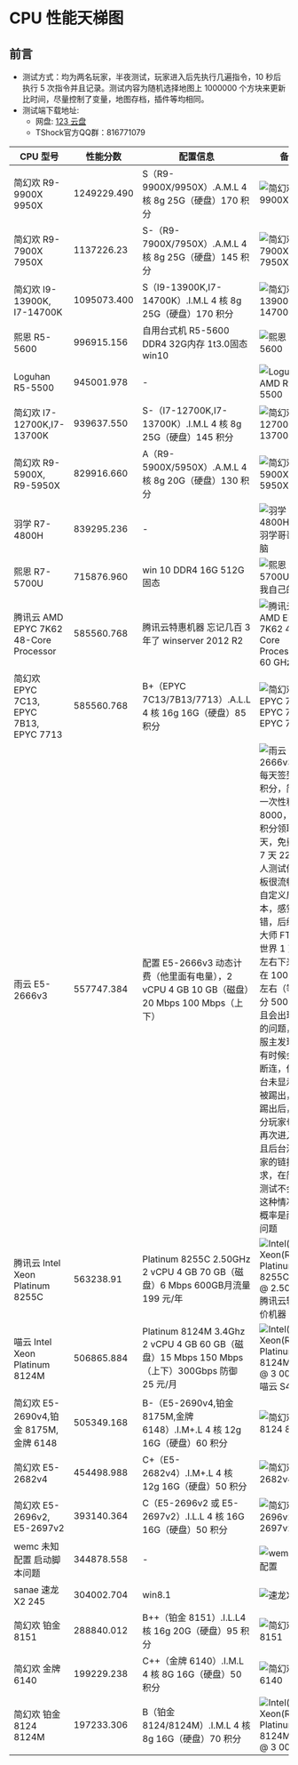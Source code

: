 # CPU 性能天梯图

## 前言

- 测试方式：均为两名玩家，半夜测试，玩家进入后先执行几遍指令，10 秒后执行 5 次指令并且记录。测试内容为随机选择地图上 1000000 个方块来更新比时间，尽量控制了变量，地图存档，插件等均相同。
- 测试端下载地址:
  - 网盘: [123 云盘](https://www.123912.com/s/x6kKVv-Y4xe)
  - TShock官方QQ群：816771079

| CPU 型号                               | 性能分数    | 配置信息                                                                                     | 备注                                                                                                                                                                                                                                                                                                                                                                                                                                                                                                                             |
| -------------------------------------- | ----------- | -------------------------------------------------------------------------------------------- | -------------------------------------------------------------------------------------------------------------------------------------------------------------------------------------------------------------------------------------------------------------------------------------------------------------------------------------------------------------------------------------------------------------------------------------------------------------------------------------------------------------------------------- |
| 简幻欢 R9-9900X 9950X                  | 1249229.490 | S（R9-9900X/9950X）.A.M.L 4 核 8g 25G（硬盘）170 积分                                        | ![简幻欢R9-9900X9950X](https://github.com/user-attachments/assets/344e04d3-c843-4e11-91fe-765f0a29315a)                                                                                                                                                                                                                                                                                                                                                                                                                          |
| 简幻欢 R9-7900X 7950X                  | 1137226.23  | S-（R9-7900X/7950X）.A.M.L 4 核 8g 25G（硬盘）145 积分                                       | ![简幻欢 R9-7900X 7950X](https://github.com/user-attachments/assets/d87237ed-a5ac-407e-a38d-8bdae6811e2c)                                                                                                                                                                                                                                                                                                                                                                                                                        |
| 简幻欢 I9-13900K, I7-14700K            | 1095073.400 | S（I9-13900K,I7-14700K）.I.M.L 4 核 8g 25G（硬盘）170 积分                                   | ![简幻欢 I9-13900K, I7-14700K](https://github.com/user-attachments/assets/875ee88a-3ef2-4f0b-b7ae-f9a288952186)                                                                                                                                                                                                                                                                                                                                                                                                                  |
| 熙恩 R5-5600                         | 996915.156  | 自用台式机 R5-5600 DDR4 32G内存 1t3.0固态 win10                                                       | ![熙恩 R5-5600]()                                                                                                                                                                                                                                                                                                                                                                                                                        |
| Loguhan R5-5500                      | 945001.978  | -                                                                                            | ![Loguhan的 AMD Ryzen 5 5500](https://github.com/user-attachments/assets/2c8ac31b-0eb1-460d-a90b-f823a377ac64)                                                                                                                                                                                                                                                                                                                                                                                                                  |
| 简幻欢 I7-12700K,I7-13700K             | 939637.550  | S-（I7-12700K,I7-13700K）.I.M.L 4 核 8g 25G（硬盘）145 积分                                  | ![简幻欢 I7-12700K,I7-13700K](https://github.com/user-attachments/assets/6568f718-c675-4bf0-a6c6-a9fcc6216040)                                                                                                                                                                                                                                                                                                                                                                                                                   |
| 简幻欢 R9-5900X, R9-5950X              | 829916.660  | A（R9-5900X/5950X）.A.M.L 4 核 8g 20G（硬盘）130 积分                                        | ![简幻欢 R9-5900X, R9-5950X](https://github.com/user-attachments/assets/af6ec7c5-b417-4b48-9fe4-554768c4bbda)                                                                                                                                                                                                                                                                                                                                                                                                                    |
| 羽学 R7-4800H                          | 839295.236  | -                                                                                            | ![羽学 R7-4800H](https://github.com/user-attachments/assets/79099d22-ee4c-4e84-871f-9e79f5ca2c5b) 羽学哥哥的电脑                                                                                                                                                                                                                                                                                                                                                                                                                 |  
| 熙恩 R7-5700U                          | 715876.960  | win 10 DDR4 16G 512G固态                                                                       | ![熙恩 R7-5700U](https://github.com/user-attachments/assets/0de680ca-492a-4b04-955a-c46d62bd1811) 我自己的电脑                                                                                                                                                                                                                                                                                                                                                                                                                   |  
| 腾讯云 AMD EPYC 7K62 48-Core Processor | 585560.768  | 腾讯云特惠机器 忘记几百 3 年了   winserver 2012 R2                                                | ![腾讯云 AMD EPYC 7K62 48-Core Processor 2 60 GHz](https://github.com/user-attachments/assets/018988db-5f0c-4b29-b432-437a9ffd75ca)                                                                                                                                                                                                                                                                                                                                                                                              |
| 简幻欢 EPYC 7C13, EPYC 7B13, EPYC 7713 | 585560.768  | B+（EPYC 7C13/7B13/7713）.A.L.L 4 核 16g 16G（硬盘）85 积分                                  | ![简幻欢 EPYC 7C13, EPYC 7B13, EPYC 7713](https://github.com/user-attachments/assets/e8001578-cf31-4219-8b90-0eaf2aa2a40a)                                                                                                                                                                                                                                                                                                                                                                                                       |
| 雨云 E5-2666v3                         | 557747.384  | 配置 E5-2666v3 动态计费（他里面有电量），2 vCPU 4 GB 10 GB（磁盘）20 Mbps 100 Mbps（上下）   | ![雨云 E5-2666v3](https://github.com/user-attachments/assets/85c37f78-5738-4a23-a024-438183e1b62f) 每天签到 500 积分，简单的一次性积分共 8000，2000 积分领取 7 天，免费续期 7 天 2258 个人测试体验 面板很流畅，有自定义启动脚本，感觉不错，后续测试 大师 FTW 大世界 1 天 7 人左右下来大概在 1000 电量左右（等于积分 500），而且会出现奇怪的问题，测试服主发现 玩家有时候会莫名断连，但是后台未显示玩家被踢出，手动踢出后，大部分玩家也无法再次进入，并且后台没有玩家的链接请求，在简幻欢测试不会出现这种情况，大概率是雨云的问题 |
| 腾讯云 Intel Xeon Platinum 8255C       | 563238.91  | Platinum 8255C 2.50GHz 2 vCPU 4 GB 70 GB（磁盘）6 Mbps 600GB月流量 199 元/年                    | ![Intel(R) Xeon(R) Platinum 8255C CPU @ 2.50GHz]() 腾讯云轻量特价机器                                                                                                                                                                                                                                                                                                                                                                                      |
| 喵云 Intel Xeon Platinum 8124M         | 506865.884  | Platinum 8124M 3.4Ghz 2 vCPU 4 GB 60 GB（磁盘）15 Mbps 150 Mbps（上下）300Gbps 防御 25 元/月 | ![Intel(R) Xeon(R) Platinum 8124M CPU @ 3 00GHz](https://github.com/user-attachments/assets/b81d6be2-b275-482d-b14d-35517d714080) 喵云 S4                                                                                                                                                                                                                                                                                                                                                                                        |
| 简幻欢 E5-2690v4,铂金 8175M,金牌 6148  | 505349.168  | B-（E5-2690v4,铂金 8175M,金牌 6148）.I.M+.L 4 核 12g 16G（硬盘）60 积分                      | ![简幻欢 铂金8124 8124M](https://github.com/user-attachments/assets/9174ae00-d815-495e-b02a-977aa27c4dca)                                                                                                                                                                                                                                                                                                                                                                                                                        |
| 简幻欢 E5-2682v4                       | 454498.988  | C+（E5-2682v4）.I.M+.L 4 核 12g 16G（硬盘）50 积分                                           | ![简幻欢 E5-2682v4](https://github.com/user-attachments/assets/481c87ed-95b9-444b-a71d-b66b240eb714)                                                                                                                                                                                                                                                                                                                                                                                                                             |
| 简幻欢 E5-2696v2, E5-2697v2            | 393140.364  | C（E5-2696v2 或 E5-2697v2）.I.L.L 4 核 16G 16G（硬盘）50 积分                                | ![简幻欢 E5-2696v2, E5-2697v2](https://github.com/user-attachments/assets/5b0acc7d-b2b1-4382-9190-c23deed8f327)                                                                                                                                                                                                                                                                                                                                                                                                                  |
| wemc 未知配置 启动脚本问题             | 344878.558  | -                                                                                            | ![wemc 未知配置](https://github.com/user-attachments/assets/2749e4cd-de83-439d-a23b-35ea5acc6a53)                                                                                                                                                                                                                                                                                                                                                                                                                                | 
| sanae 速龙X2 245                      | 304002.704  | win8.1                                                                                       | ![速龙X2 245]()                                                                                                                                                                                                                                                                                                                                                                                                                                | 
| 简幻欢 铂金 8151                       | 288840.012  | B++（铂金 8151）.I.L.L4 核 16g 20G（硬盘）95 积分                                            | ![简幻欢 铂金8151](https://github.com/user-attachments/assets/08a5922c-4560-4b52-b3af-8df0168f7925)                                                                                                                                                                                                                                                                                                                                                                                                                              |
| 简幻欢 金牌 6140                       | 199229.238  | C++（金牌 6140）.I.M.L 4 核 8G 16G（硬盘）50 积分                                            | ![简幻欢 金牌6140](https://github.com/user-attachments/assets/3e8a390e-1920-4b91-ae60-57cb88fe93df)                                                                                                                                                                                                                                                                                                                                                                                                                              |
| 简幻欢 铂金 8124 8124M                 | 197233.306  | B（铂金 8124/8124M）.I.M.L 4 核 8g 16G（硬盘）70 积分                                        | ![Intel(R) Xeon(R) Platinum 8124M CPU @ 3 00GHz](https://github.com/user-attachments/assets/b81d6be2-b275-482d-b14d-35517d714080)                                                                                                                                                                                                                                                                                                                                                                                                |
